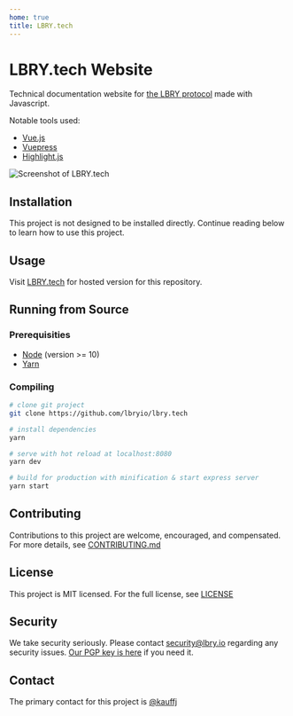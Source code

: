 ```yaml
---
home: true
title: LBRY.tech
---
```


# LBRY.tech Website

Technical documentation website for [the LBRY protocol](https://lbry.io/) made with Javascript. 

Notable tools used:

* [Vue.js](https://vuejs.org/)
* [Vuepress](https://vuepress.vuejs.org/)
* [Highlight.js](https://highlightjs.org/)

![Screenshot of LBRY.tech](https://spee.ch/f/lbry-tech-screenshot.png)

## Installation

This project is not designed to be installed directly. Continue reading below to learn how to use this project.

## Usage

Visit [LBRY.tech](https://lbry.tech) for hosted version for this repository.

## Running from Source

### Prerequisities

* [Node](https://nodejs.org/) (version >= 10)
* [Yarn](https://yarnpkg.com/)

### Compiling 

``` bash
# clone git project
git clone https://github.com/lbryio/lbry.tech

# install dependencies
yarn

# serve with hot reload at localhost:8080
yarn dev

# build for production with minification & start express server
yarn start
```

## Contributing

Contributions to this project are welcome, encouraged, and compensated. For more details, see [CONTRIBUTING.md](CONTRIBUTING.md)

## License

This project is MIT licensed. For the full license, see [LICENSE](LICENSE)

## Security

We take security seriously. Please contact [security@lbry.io](mailto:security@lbry.io) regarding any security issues. [Our PGP key is here](https://keybase.io/lbry/key.asc) if you need it.

## Contact

The primary contact for this project is [@kauffj](https://github.com/kauffj)
